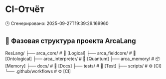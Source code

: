 # CI-Отчёт

🕒 Сгенерировано: 2025-09-27T19:39:29.169960

## 🧭 Фазовая структура проекта ArcaLang

ResLang/ ├── arca_core/ # 🔢 [Logical] ├── arca_fieldcore/ # 🧩 [Ontological] ├── arca_interpreter/ # 🧬 [Quantum] ├── arca_memory/ # 📦 [Memory] ├── docs/ # 📜 [Docs] ├── tests/ # 🧪 [Test] ├── scripts/ # ⚙️ [CI] └── .github/workflows # ⚙️ [CI]

